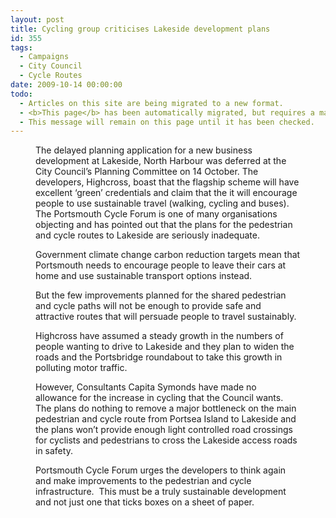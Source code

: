 ```yaml
---
layout: post
title: Cycling group criticises Lakeside development plans
id: 355
tags:
  - Campaigns
  - City Council
  - Cycle Routes
date: 2009-10-14 00:00:00
todo:
  - Articles on this site are being migrated to a new format.
  - <b>This page</b> has been automatically migrated, but requires a manual check-&amp;-tune to ensure the format and links all work as expected.
  - This message will remain on this page until it has been checked.
---
```


<figure id="attachment_426" align="alignleft" width="150" caption="Less than generous provision for cyclists at Portsbridge"][![Portsbridge Roundabout](http://www.pompeybug.co.uk/wp-content/uploads/2009/10/me_Portsbridge_Roundabout_12Sep09_07a-150x150.jpg "me_Portsbridge_Roundabout_12Sep09_07a")](http://www.pompeybug.co.uk/wp-content/uploads/2009/10/me_Portsbridge_Roundabout_12Sep09_07a.jpg)</figure>

The delayed planning application for a new business development at Lakeside, North Harbour was deferred at the City Council’s Planning Committee on 14 October. The developers, Highcross, boast that the flagship scheme will have excellent ‘green’ credentials and claim that the it will encourage people to use sustainable travel (walking, cycling and buses). The Portsmouth Cycle Forum is one of many organisations objecting and has pointed out that the plans for the pedestrian and cycle routes to Lakeside are seriously inadequate.

Government climate change carbon reduction targets mean that Portsmouth needs to encourage people to leave their cars at home and use sustainable transport options instead.

But the few improvements planned for the shared pedestrian and cycle paths will not be enough to provide safe and attractive routes that will persuade people to travel sustainably.

Highcross have assumed a steady growth in the numbers of people wanting to drive to Lakeside and they plan to widen the roads and the Portsbridge roundabout to take this growth in polluting motor traffic.

However, Consultants Capita Symonds have made no allowance for the increase in cycling that the Council wants.  The plans do nothing to remove a major bottleneck on the main pedestrian and cycle route from Portsea Island to Lakeside and the plans won’t provide enough light controlled road crossings for cyclists and pedestrians to cross the Lakeside access roads in safety.

Portsmouth Cycle Forum urges the developers to think again and make improvements to the pedestrian and cycle infrastructure.  This must be a truly sustainable development and not just one that ticks boxes on a sheet of paper.